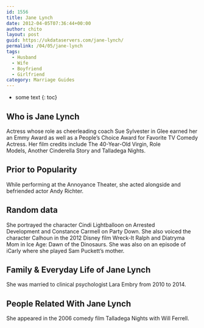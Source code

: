 ```yaml
---
id: 1556
title: Jane Lynch
date: 2012-04-05T07:36:44+00:00
author: chito
layout: post
guid: https://ukdataservers.com/jane-lynch/
permalink: /04/05/jane-lynch
tags:
  - Husband
  - Wife
  - Boyfriend
  - Girlfriend
category: Marriage Guides
---
```


* some text
{: toc}


## Who is  Jane Lynch
                  
                  
                  
Actress whose role as cheerleading coach Sue Sylvester in Glee earned her an Emmy Award as well as a People&#8217;s Choice Award for Favorite TV Comedy Actress. Her film credits include The 40-Year-Old Virgin, Role Models, Another Cinderella Story and Talladega Nights. 
                  
                
                
                
## Prior to Popularity 
                  
                  
                  
While performing at the Annoyance Theater, she acted alongside and befriended actor Andy Richter. 
                  
                
                
                
## Random data 
                  
                  
                  
She portrayed the character Cindi Lightballoon on Arrested Development and Constance Carmell on Party Down. She also voiced the character Calhoun in the 2012 Disney film Wreck-It Ralph and Diatryma Mom in Ice Age: Dawn of the Dinosaurs. She was also on an episode of iCarly where she played Sam Puckett&#8217;s mother.
                  
                
                
                
## Family & Everyday Life of Jane Lynch
                  
                  
                  
She was married to clinical psychologist Lara Embry from 2010 to 2014.  
                  
                
                
                
## People Related With  Jane Lynch
                  
                  
                  
She appeared in the 2006 comedy film Talladega Nights with Will Ferrell. 
                  
                
              
            
          
          
          
    
    
  
